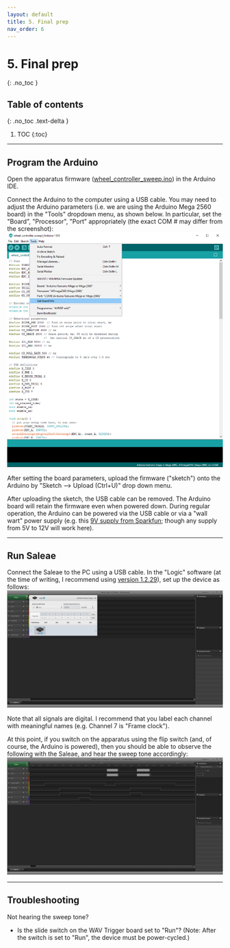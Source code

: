 ```yaml
---
layout: default
title: 5. Final prep
nav_order: 6
---
```


# 5. Final prep
{: .no_toc }

## Table of contents
{: .no_toc .text-delta }

1. TOC
{:toc}

---

## Program the Arduino

Open the apparatus firmware ([wheel_controller_sweep.ino](https://github.com/kimtonyhyun/active_avoidance/blob/master/wheel_controller_sweep/wheel_controller_sweep.ino)) in the Arduino IDE.

Connect the Arduino to the computer using a USB cable. You may need to adjust the Arduino parameters (i.e. we are using the Arduino Mega 2560 board) in the "Tools" dropdown menu, as shown below. In particular, set the "Board", "Processor", "Port" appropriately (the exact COM # may differ from the screenshot):
![Arduino board settings](program_arduino.png)

After setting the board parameters, upload the firmware ("sketch") onto the Arduino by "Sketch --> Upload (Ctrl+U)" drop down menu.

After uploading the sketch, the USB cable can be removed. The Arduino board will retain the firmware even when powered down. During regular operation, the Arduino can be powered via the USB cable or via a "wall wart" power supply (e.g. this [9V supply from Sparkfun](https://www.sparkfun.com/products/15314); though any supply from 5V to 12V will work here).

---

## Run Saleae

Connect the Saleae to the PC using a USB cable. In the "Logic" software (at the time of writing, I recommend using [version 1.2.29](https://support.saleae.com/logic-software/latest-beta-release)), set up the device as follows:
![Saleae settings](saleae_setup.PNG)

Note that all signals are digital. I recommend that you label each channel with meaningful names (e.g. Channel 7 is "Frame clock").

At this point, if you switch on the apparatus using the flip switch (and, of course, the Arduino is powered), then you should be able to observe the following with the Saleae, and hear the sweep tone accordingly:
![Saleae trial run](saleae_example_recording.PNG)

---

## Troubleshooting

Not hearing the sweep tone?
- Is the slide switch on the WAV Trigger board set to "Run"? (Note: After the switch is set to "Run", the device must be power-cycled.)
